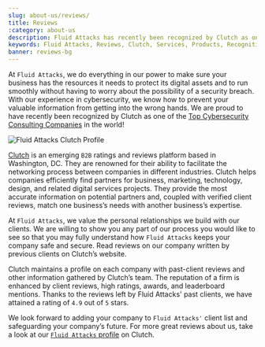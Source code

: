 ```yaml
---
slug: about-us/reviews/
title: Reviews
:category: about-us
description: Fluid Attacks has recently been recognized by Clutch as one of the Top Cybersecurity Consulting Companies in the world.
keywords: Fluid Attacks, Reviews, Clutch, Services, Products, Recognition, Clutch Recognition, Pentesting, Ethical Hacking
banner: reviews-bg
---
```


At `Fluid Attacks`, we do everything in our power to make sure your
business has the resources it needs to protect its digital assets and to
run smoothly without having to worry about the possibility of a security
breach. With our experience in cybersecurity, we know how to prevent
your valuable information from getting into the wrong hands. We are
proud to have recently been recognized by Clutch as one of the [Top
Cybersecurity Consulting
Companies](https://clutch.co/it-services/cybersecurity) in the world\!


<div class="imgblock">

![Fluid Attacks Clutch
Profile](https://res.cloudinary.com/fluid-attacks/image/upload/v1620228368/airs/about-us/reviews/rank_nmekly.webp)

</div>

[Clutch](https://clutch.co/) is an emerging `B2B` ratings and reviews
platform based in Washington, DC. They are renowned for their ability to
facilitate the networking process between companies in different
industries. Clutch helps companies efficiently find partners for
business, marketing, technology, design, and related digital services
projects. They provide the most accurate information on potential
partners and, coupled with verified client reviews, match one business’s
needs with another business’s expertise.

At `Fluid Attacks`, we value the personal relationships we build with
our clients. We are willing to show you any part of our process you
would like to see so that you may fully understand how `Fluid Attacks`
keeps your company safe and secure. Read reviews on our company written
by previous clients on Clutch’s website.

<script type="text/javascript" src="https://static1.clutch.co/api/widget.js"></script>
<div class="clutch-widget" data-url="https://clutch.co" data-widget-type="3" data-height="350"
data-clutchcompany-id="488256" style="width:40%; margin:0 auto;"></div>

Clutch maintains a profile on each company with past-client reviews and
other information gathered by Clutch’s team. The reputation of a firm is
enhanced by client reviews, high ratings, awards, and leaderboard
mentions. Thanks to the reviews left by Fluid Attacks' past clients, we
have attained a rating of `4.9` out of `5` stars.

We look forward to adding your company to `Fluid Attacks'` client list
and safeguarding your company’s future. For more great reviews about us,
take a look at our [`Fluid Attacks`
profile](https://clutch.co/profile/fluid-attacks) on Clutch.
